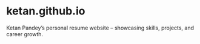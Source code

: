 # ketan.github.io
Ketan Pandey’s personal resume website – showcasing skills, projects, and career growth.
